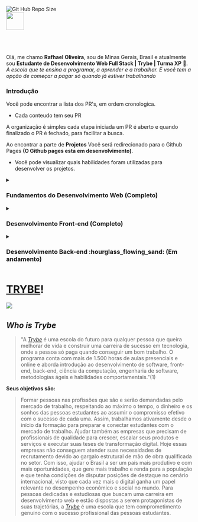 
![Git Hub Repo Size](https://img.shields.io/github/repo-size/underewarrr/trybe-exercicios)<br>
<a href="https://www.linkedin.com/in/rafhael-oliveira/" target="_blank">
  <img src="https://i.ibb.co/Kx2GSrT/linkedin.png" width="48px" height="48px">
</a>

<br />
<br />

Olá, me chamo **Rafhael Oliveira**, sou de Minas Gerais, Brasil e atualmente sou  **Estudante de Desenvolvimento Web Full Stack | Trybe | Turma 
XP** 🚀.<br>
_A escola que te ensina a programar, a aprender e a trabalhar. E você tem a opção de começar a pagar só quando já estiver trabalhando_

### Introdução
Você pode encontrar a lista dos PR's, em ordem cronologica.
- Cada conteudo tem seu PR

A organização é simples cada etapa iniciada um PR é aberto e quando finalizado o PR é fechado, para facilitar a busca.


Ao encontrar a parte de **Projetos** Você será redirecionado para o Github Pages **(O Github pages esta em desenvolvimento)**.
- Você pode visualizar quais habilidades foram utilizadas para desenvolver os projetos.

<details>
<summary><h3>Fundamentos do Desenvolvimento Web (Completo)</h3></summary>

##### [Bloco 1: Introdução - Unix & Bash]

- [X] 1-3: _Fundamentos do Desenvolvimento Web_(https://github.com/Underewarrr/trybe-exercicios/pull/1)
- [X] 1-3: _Introdução - Unix & Shell_(https://github.com/Underewarrr/trybe-exercicios/pull/1)
- [X] 1-3: _Unix & Bash - Part 1_(https://github.com/Underewarrr/trybe-exercicios/pull/1)
- [X] 1-4: _Unix & Bash - Part 2_(https://github.com/Underewarrr/trybe-exercicios/pull/1)

##### [Bloco 2: Git, GitHub e Internet]

- [X] 2-1: _Git & GitHub - O que é e para que serve?_(https://github.com/Underewarrr/trybe-exercicios/pull/1)
- [X] 2-2: _Git & GitHub - Entendendo os comandos_(https://github.com/Underewarrr/trybe-exercicios/pull/1)
- [X] 2-3: _Internet - Entendendo como ela funciona_(https://github.com/Underewarrr/trybe-exercicios/pull/1)

##### [Bloco 3: Introdução à HTML & CSS]

- [X] 3-1: _Introdução - HTML & CSS_(https://github.com/Underewarrr/trybe-exercicios/pull/2)
- [X] 3-1: _HTML & CSS - Estruturas de página_(https://github.com/Underewarrr/trybe-exercicios/pull/2)
- [X] 3-2: _HTML & CSS - Primeiros passos em CSS_(https://github.com/Underewarrr/trybe-exercicios/pull/2)
- [X] 3-3: _HTML & CSS - Seletores e posicionamento_(https://github.com/Underewarrr/trybe-exercicios/pull/2)
- [X] 3-4: _HTML Semântico_(https://github.com/Underewarrr/trybe-exercicios/pull/2)
- [X] 3-5: _**Projeto - Lessons Learned**_
- 
<details>
<summary>Habilidades</summary>
<br>
<img src="https://raw.githubusercontent.com/devicons/devicon/master/icons/html5/html5-original-wordmark.svg" alt="html5" width="40" height="40"/> 
  <img src="https://raw.githubusercontent.com/devicons/devicon/master/icons/css3/css3-original-wordmark.svg" alt="css3" width="40" height="40"/> 
</details>

##### [Bloco 4: Introdução à JavaScript e Lógica de Programação]

- [X] 4-1: _Introdução - JavaScript_(https://github.com/Underewarrr/trybe-exercicios/pull/3)
- [X] 4-1: _JavaScript - Primeiros passos_(https://github.com/Underewarrr/trybe-exercicios/pull/4)
- [X] 4-2: _JavaScript - Array e loop For_(https://github.com/Underewarrr/trybe-exercicios/pull/5)
- [X] 4-3: _JavaScript - Lógica de Programação e Algoritmos_(https://github.com/Underewarrr/trybe-exercicios/pull/6)
- [X] 4-4: _JavaScript - Objetos e Funções_(https://github.com/Underewarrr/trybe-exercicios/pull/8)
- [X] 4-5: [Projeto - Playground Functions_()

<details>
<summary>Habilidades</summary>
<br>
  <img src="https://raw.githubusercontent.com/devicons/devicon/master/icons/nodejs/nodejs-original-wordmark.svg" alt="nodejs" width="40" height="40"/> 
  <img src="https://raw.githubusercontent.com/devicons/devicon/master/icons/javascript/javascript-original.svg" alt="javascript" width="40" height="40"/>
</details>


##### [Bloco 5: JavaScrip: DOM, Eventos e Web Storage]

- [x] 5-1: _JavaScript - DOM e seletores_(https://github.com/Underewarrr/trybe-exercicios/pull/14)
- [x] 5-2: _JavaScript - Trabalhando com elementos_(https://github.com/Underewarrr/trybe-exercicios/pull/15)
- [x] 5-3: _JavaScript - Eventos_(https://github.com/Underewarrr/trybe-exercicios/pull/16)
- [x] 5-4: _JavaScript - Web Storage_(https://github.com/Underewarrr/trybe-exercicios/pull/16)
- [x] 5-5: [Projeto - Pixels Art]()
- [x] 5-6: _**Projeto - Lista de Tarefas**_
- [ ] 5-7: _**Projeto Bônus - Meme Generator**_
- [ ] 5-7: _**Projeto Bônus - Adivinhe a Cor**_
- [ ] 5-7: _**Projeto Bônus - Carta Misteriosa**_

<details>
<summary>Habilidades</summary>
<br>

  <img src="https://github.com/tryber/sd-018-a-project-pixels-art/raw/master/art-with-pixels.gif" alt="Projeto Pixel art" width="300" height="350"/>
  <br>
  <img src="https://raw.githubusercontent.com/devicons/devicon/master/icons/javascript/javascript-original.svg" alt="javascript" width="40" height="40"/> 
  <img src="https://raw.githubusercontent.com/devicons/devicon/master/icons/html5/html5-original-wordmark.svg" alt="html5" width="40" height="40"/> 
  <img src="https://raw.githubusercontent.com/devicons/devicon/master/icons/css3/css3-original-wordmark.svg" alt="css3" width="40" height="40"/> 
  <img src="https://raw.githubusercontent.com/devicons/devicon/master/icons/nodejs/nodejs-original-wordmark.svg" alt="nodejs" width="40" height="40"/> 
</details>

##### [Bloco 6: HTML & CSS: Forms, Flexbox e Responsivo]

- [x] 6-1: _HTML & CSS - Forms_(https://github.com/Underewarrr/trybe-exercicios/pull/17)
- [x] 6-2: _Bibliotecas JavaScript e Frameworks CSS_(https://github.com/Underewarrr/trybe-exercicios/pull/17)
- [x] 6-3: _CSS Flexbox - Part 1_(https://github.com/Underewarrr/trybe-exercicios/pull/18)
- [x] 6-4: _CSS Flexbox - Part 2_(https://github.com/Underewarrr/trybe-exercicios/pull/18)
- [x] 6-5: _CSS Responsivo - Mobile First_(https://github.com/Underewarrr/trybe-exercicios/pull/18)
- [x] 6-6: [Projeto - Trybewarts]()

<details>
<summary>Habilidades</summary>
<br>
  <img src="https://github.com/tryber/sd-018-a-project-trybewarts/raw/main/pagina-principal.png" alt="Projeto Trybe Warts" />
  <img src="https://raw.githubusercontent.com/devicons/devicon/master/icons/javascript/javascript-original.svg" alt="javascript" width="40" height="40"/>
  <img src="https://raw.githubusercontent.com/devicons/devicon/master/icons/html5/html5-original-wordmark.svg" alt="html5" width="40" height="40"/> 
  <img src="https://raw.githubusercontent.com/devicons/devicon/master/icons/css3/css3-original-wordmark.svg" alt="css3" width="40" height="40"/> 
 
</details>

##### Bloco 7: Introdução à JavaScript ES6 & Testes Unitários

- [x] 7-1: _JavaScript ES6 - let, const, arrow functions e template literals_(https://github.com/Underewarrr/trybe-exercicios/pull/19)
- [x] 7-2: _JavaScript ES6 - Objects_(https://github.com/Underewarrr/trybe-exercicios/pull/22)
- [x] 7-3: _Primeiros passos em Jest_(https://github.com/Underewarrr/trybe-exercicios/pull/23)
- [x] 7-3: _Primeiros passos em Jest_(https://github.com/Underewarrr/trybe-exercicios/pull/24)
- [x] 7-4: [Projeto - JavaScript Testes Unitários]()

<details>
<summary>Habilidades</summary>
<br>
  <img src="https://raw.githubusercontent.com/devicons/devicon/master/icons/javascript/javascript-original.svg" alt="javascript" width="40" height="40"/>
  <img src="https://raw.githubusercontent.com/devicons/devicon/master/icons/html5/html5-original-wordmark.svg" alt="html5" width="40" height="40"/> 
  <img src="https://raw.githubusercontent.com/devicons/devicon/master/icons/css3/css3-original-wordmark.svg" alt="css3" width="40" height="40"/>
  <img src="https://raw.githubusercontent.com/devicons/devicon/master/icons/nodejs/nodejs-original-wordmark.svg" alt="nodejs" width="40" height="40"/> 
</details>

##### Bloco 8: Higher Order Functions do JavaScript ES6

- [x] 8-1: _JavaScript ES6 - Introdução à Higher Order Functions_(https://github.com/Underewarrr/trybe-exercicios/pull/26)
- [x] 8-2: _JavaScript ES6 - Higher Order Functions - forEach, find, some, every, sort_(https://github.com/Underewarrr/trybe-exercicios/pull/27)
- [x] 8-3: _JavaScript ES6 - Higher Order Functions - map e filter_(https://github.com/Underewarrr/trybe-exercicios/pull/28)
- [x] 8-4: _JavaScript ES6 - Higher Order Functions - reduce_(https://github.com/Underewarrr/trybe-exercicios/pull/29)
- [x] 8-5: _JavaScript ES6 - spread operator, rest parameter, destructuring e mais_](https://github.com/Underewarrr/trybe-exercicios/pull/30)
- [x] 8-6: [Projeto - Zoo functions]()

<details>
<summary>Habilidades</summary>
<br>
  <img src="https://raw.githubusercontent.com/devicons/devicon/master/icons/javascript/javascript-original.svg" alt="javascript" width="40" height="40"/>
  <img src="https://raw.githubusercontent.com/devicons/devicon/master/icons/html5/html5-original-wordmark.svg" alt="html5" width="40" height="40"/> 
  <img src="https://raw.githubusercontent.com/devicons/devicon/master/icons/css3/css3-original-wordmark.svg" alt="css3" width="40" height="40"/>
  <img src="https://raw.githubusercontent.com/devicons/devicon/master/icons/nodejs/nodejs-original-wordmark.svg" alt="nodejs" width="40" height="40"/> 
</details>

##### Bloco 9: JavaScript e Testes Assíncronos

- [x] 9-1: _JavaScript Assíncrono e Callbacks_(https://github.com/Underewarrr/trybe-exercicios/pull/31)
- [x] 9-2: _JavaScript Assí­ncrono - Fetch API e async/await_(https://github.com/Underewarrr/trybe-exercicios/pull/31)
- [x] 9-3: _Jest - Testes Assíncronos_(https://github.com/Underewarrr/trybe-exercicios/pull/32)
- [x] 9-4: [Projeto - Carrinho de Compras]()

<details>
<summary>Habilidades</summary>
<br>
  <img src="https://github.com/tryber/sd-018-a-project-shopping-cart/raw/master/prototipo.gif" alt="Projeto Carrinho de Compras"/>
  <img src="https://raw.githubusercontent.com/devicons/devicon/master/icons/javascript/javascript-original.svg" alt="javascript" width="40" height="40"/>
  <img src="https://raw.githubusercontent.com/devicons/devicon/master/icons/html5/html5-original-wordmark.svg" alt="html5" width="40" height="40"/> 
  <img src="https://raw.githubusercontent.com/devicons/devicon/master/icons/css3/css3-original-wordmark.svg" alt="css3" width="40" height="40"/>
  <img src="https://raw.githubusercontent.com/devicons/devicon/master/icons/nodejs/nodejs-original-wordmark.svg" alt="nodejs" width="40" height="40"/> 
</details>
</details>

<details>
<summary><h3>Desenvolvimento Front-end (Completo)</h3></summary>

##### Bloco 10: Introdução à React

- [x] 10-1: _Introdução - Front-end_(https://github.com/Underewarrr/trybe-exercicios/pull/33)
- [x] 10-1: _Introdução - React_(https://github.com/Underewarrr/trybe-exercicios/pull/33)
- [x] 10-1: _'Hello, world!' no React!_(https://github.com/Underewarrr/trybe-exercicios/pull/33)
- [x] 10-2: _Componentes React_(https://github.com/Underewarrr/trybe-exercicios/pull/34)

##### Bloco 11: Componentes com Estado, Eventos e Formulários com React

- [x] 11-1: _Componentes com Estado e Eventos_(https://github.com/Underewarrr/trybe-exercicios/pull/35)
- [x] 11-2: _Formulários no React_(https://github.com/Underewarrr/trybe-exercicios/pull/36)
- [x] 11-3: _[Projeto - Tryunfo]()_

<details>
<summary>Habilidades</summary>
<br>
  <img src="https://raw.githubusercontent.com/devicons/devicon/master/icons/javascript/javascript-original.svg" alt="javascript" width="40" height="40"/>
  <img src="https://raw.githubusercontent.com/devicons/devicon/master/icons/html5/html5-original-wordmark.svg" alt="html5" width="40" height="40"/> 
  <img src="https://raw.githubusercontent.com/devicons/devicon/master/icons/css3/css3-original-wordmark.svg" alt="css3" width="40" height="40"/>
  <img src="https://raw.githubusercontent.com/devicons/devicon/master/icons/nodejs/nodejs-original-wordmark.svg" alt="nodejs" width="40" height="40"/> 
</details>

##### Bloco 12: Ciclo de vida de componentes e React Router

- [x] 12-1: _Ciclo de vida de componentes_(https://github.com/Underewarrr/trybe-exercicios/pull/37)
- [x] 12-2: _React Router_(https://github.com/Underewarrr/trybe-exercicios/pull/38)
- [x] 12-3: _[Projeto - TrybeTunes]()_

<details>
<summary>Habilidades</summary>
<br>
  <img src="https://raw.githubusercontent.com/devicons/devicon/master/icons/javascript/javascript-original.svg" alt="javascript" width="40" height="40"/>
  <img src="https://raw.githubusercontent.com/devicons/devicon/master/icons/html5/html5-original-wordmark.svg" alt="html5" width="40" height="40"/> 
  <img src="https://raw.githubusercontent.com/devicons/devicon/master/icons/css3/css3-original-wordmark.svg" alt="css3" width="40" height="40"/>
  <img src="https://raw.githubusercontent.com/devicons/devicon/master/icons/nodejs/nodejs-original-wordmark.svg" alt="nodejs" width="40" height="40"/> 
  <img src="https://github.com/devicons/devicon/blob/master/icons/react/react-original-wordmark.svg" alt="react" width="40" height="40"/> 

![image](https://user-images.githubusercontent.com/74227915/160474975-4b9148c8-92c7-4ded-b32a-8ef86ffa8ab5.png)
![image](https://user-images.githubusercontent.com/74227915/160475003-df2a263e-c603-4ab6-a56b-88fb9ba49b04.png)
![image](https://user-images.githubusercontent.com/74227915/160475011-2bdff365-32bc-4c37-b788-b0a8d3b02312.png)
![image](https://user-images.githubusercontent.com/74227915/160475025-830c9dfd-affe-454f-959a-9835a0df5373.png)
![image](https://user-images.githubusercontent.com/74227915/160475040-16d8ccb5-1687-4463-8d16-0d16ac0989f4.png)
![image](https://user-images.githubusercontent.com/74227915/160475059-a9cfff09-e259-44fc-ad79-1db1ceb5e4c6.png)
![image](https://user-images.githubusercontent.com/74227915/160475071-314ab933-a368-4417-a02f-83cdd3e709dd.png)
![image](https://user-images.githubusercontent.com/74227915/160475086-ed27472f-898f-4886-9e50-09e43164c74c.png)
![image](https://user-images.githubusercontent.com/74227915/160475103-e31b3939-b108-4e18-961a-07a2da476753.png)
</details>

##### Bloco 13: Metodologias Ágeis

- [x] 13-1: _Metodologias Ágeis_
- [x] 13-2: _[Projeto - Frontend Online Store]()_

<details>
<summary>Habilidades</summary>
<br>
  <img src="https://raw.githubusercontent.com/devicons/devicon/master/icons/javascript/javascript-original.svg" alt="javascript" width="40" height="40"/>
  <img src="https://raw.githubusercontent.com/devicons/devicon/master/icons/html5/html5-original-wordmark.svg" alt="html5" width="40" height="40"/> 
  <img src="https://raw.githubusercontent.com/devicons/devicon/master/icons/css3/css3-original-wordmark.svg" alt="css3" width="40" height="40"/>
  <img src="https://raw.githubusercontent.com/devicons/devicon/master/icons/nodejs/nodejs-original-wordmark.svg" alt="nodejs" width="40" height="40"/> 
  <img src="https://github.com/devicons/devicon/blob/master/icons/react/react-original-wordmark.svg" alt="react" width="40" height="40"/> 
![image](https://user-images.githubusercontent.com/74227915/160920491-e6513179-bd9e-417e-938e-91db7881f593.png)
</details>

##### Bloco 14: Testes automatizados com React Testing Library

- [x] 14-1: _RTL - Primeiros passos_(https://github.com/Underewarrr/trybe-exercicios/pull/39)
- [x] 14-2: _RTL - Mocks e Inputs_(https://github.com/Underewarrr/trybe-exercicios/pull/39)
- [x] 14-3: _RTL - Testando React Router_(https://github.com/Underewarrr/trybe-exercicios/pull/40)
- [x] 14-4: _[Projeto - Testes em React]()_

<details>
<summary>Habilidades</summary>
<br>
  <img src="https://raw.githubusercontent.com/devicons/devicon/master/icons/javascript/javascript-original.svg" alt="javascript" width="40" height="40"/>
  <img src="https://raw.githubusercontent.com/devicons/devicon/master/icons/html5/html5-original-wordmark.svg" alt="html5" width="40" height="40"/> 
  <img src="https://raw.githubusercontent.com/devicons/devicon/master/icons/nodejs/nodejs-original-wordmark.svg" alt="nodejs" width="40" height="40"/> 
  <img src="https://github.com/devicons/devicon/blob/master/icons/react/react-original-wordmark.svg" alt="react" width="40" height="40"/> 
</details>

##### Bloco 15: Gerenciamento de estado com Redux

- [x] 15-1: _Introdução ao Redux - O estado global da aplicação_](https://github.com/Underewarrr/trybe-exercicios/pull/42)
- [x] 15-2: _Usando o Redux no React_(https://github.com/Underewarrr/trybe-exercicios/pull/43)
- [x] 15-3: _Usando o Redux no React_Prática__(https://github.com/Underewarrr/trybe-exercicios/pull/45)
- [x] 15-4: _Usando o Redux no React_Actions Assíncronas_(https://github.com/Underewarrr/trybe-exercicios/pull/45)
- [x] 15-5: _Testes em React-Redux_(https://github.com/Underewarrr/trybe-exercicios/pull/45)
- [x] 15-6: _[Projeto - Trybe Wallet]()_

<details>
<summary>Habilidades</summary>
<br>
  <img src="https://raw.githubusercontent.com/devicons/devicon/master/icons/javascript/javascript-original.svg" alt="javascript" width="40" height="40"/>
  <img src="https://raw.githubusercontent.com/devicons/devicon/master/icons/html5/html5-original-wordmark.svg" alt="html5" width="40" height="40"/> 
  <img src="https://raw.githubusercontent.com/devicons/devicon/master/icons/css3/css3-original-wordmark.svg" alt="css3" width="40" height="40"/>
  <img src="https://raw.githubusercontent.com/devicons/devicon/master/icons/nodejs/nodejs-original-wordmark.svg" alt="nodejs" width="40" height="40"/> 
  <img src="https://github.com/devicons/devicon/blob/master/icons/react/react-original-wordmark.svg" alt="react" width="40" height="40"/> 

![image](https://user-images.githubusercontent.com/74227915/160922051-3f6bd76f-8747-4864-b282-4f8746136356.png)
![image](https://user-images.githubusercontent.com/74227915/160922057-57f0234b-4d5a-4181-990f-5298a1c18f15.png)
![image](https://user-images.githubusercontent.com/74227915/160922114-8f016d0c-79a4-42c9-9cba-d7eed2aa2391.png)
</details>


##### Bloco 16: Projeto Jogo de Trivia

- [x] 16-1: _[Projeto - Jogo de Trivia]()_

<details>
<summary>Habilidades</summary>
<br>
  <img src="https://raw.githubusercontent.com/devicons/devicon/master/icons/javascript/javascript-original.svg" alt="javascript" width="40" height="40"/>
  <img src="https://raw.githubusercontent.com/devicons/devicon/master/icons/html5/html5-original-wordmark.svg" alt="html5" width="40" height="40"/> 
  <img src="https://raw.githubusercontent.com/devicons/devicon/master/icons/css3/css3-original-wordmark.svg" alt="css3" width="40" height="40"/>
  <img src="https://raw.githubusercontent.com/devicons/devicon/master/icons/nodejs/nodejs-original-wordmark.svg" alt="nodejs" width="40" height="40"/> 
  <img src="https://github.com/devicons/devicon/blob/master/icons/react/react-original-wordmark.svg" alt="react" width="40" height="40"/> 
</details>

##### Bloco 17: Context API e React Hooks

- [x] 17-1: _Context API do React_(https://github.com/Underewarrr/trybe-exercicios/pull/48)
- [x] 17-2: _React Hooks - useState e useContext_(https://github.com/Underewarrr/trybe-exercicios/pull/48)
- [x] 17-3: _React Hooks - useEffect e Hooks customizados_(https://github.com/Underewarrr/trybe-exercicios/pull/48)
- [x] 17-4: _Projeto - StarWars Datatable com Context API e Hooks(https://github.com/Underewarrr/trybe-exercicios/pull/48)

<details>
<summary>Habilidades</summary>
<br>
  <img src="https://raw.githubusercontent.com/devicons/devicon/master/icons/javascript/javascript-original.svg" alt="javascript" width="40" height="40"/>
  <img src="https://raw.githubusercontent.com/devicons/devicon/master/icons/html5/html5-original-wordmark.svg" alt="html5" width="40" height="40"/> 
  <img src="https://raw.githubusercontent.com/devicons/devicon/master/icons/css3/css3-original-wordmark.svg" alt="css3" width="40" height="40"/>
  <img src="https://raw.githubusercontent.com/devicons/devicon/master/icons/nodejs/nodejs-original-wordmark.svg" alt="nodejs" width="40" height="40"/> 
  <img src="https://github.com/devicons/devicon/blob/master/icons/react/react-original-wordmark.svg" alt="react" width="40" height="40"/> 

![req-2](https://user-images.githubusercontent.com/74227915/160923509-307115c8-d3d1-442f-b809-2df930d0a9a6.gif)

</details>

##### Bloco 18: Projeto App de Receitas

- [x] 18-1: _[Projeto - App de Receitas]()_
</details>

<details>
<summary><h3>Desenvolvimento Back-end :hourglass_flowing_sand: (Em andamento)</h3></summary>
## Desenvolvimento Back-end :hourglass_flowing_sand:

##### Bloco 19: Introdução à SQL

- [x] 19-1: _Introdução - Back-end_(https://github.com/Underewarrr/trybe-exercicios/pull/49)
- [x] 19-1: _Introdução - Bancos de dados relacionais_(https://github.com/Underewarrr/trybe-exercicios/pull/50)
- [x] 19-1: _Banco de dados SQL_(https://github.com/Underewarrr/trybe-exercicios/pull/53)
- [x] 19-2: _Encontrando dados em um banco de dados_(https://github.com/Underewarrr/trybe-exercicios/pull/54)
- [x] 19-3: _Filtrando dados de forma especí­fica_(https://github.com/Underewarrr/trybe-exercicios/pull/55)
- [x] 19-4: _Manipulando tabelas_(https://github.com/Underewarrr/trybe-exercicios/pull/56)
- [x] 19-5: _[Projeto - All For One]()_

##### Bloco 20: Funções SQL, Joins e Subqueries

- [x] 20-1: _Funções mais usadas no SQL_(https://github.com/Underewarrr/trybe-exercicios/pull/57)
- [x] 20-2: _Descomplicando JOINs, UNIONs e Subqueries_(https://github.com/Underewarrr/trybe-exercicios/pull/58)

##### Bloco 21: Normalização e Modelagem de banco de dados

- [x] 21-1: _Transformando ideias em um modelo de banco de dados - Parte 1_(https://github.com/Underewarrr/trybe-exercicios/pull/58)
- [x] 21-2: _Normalização, Formas Normais e Dumps_(https://github.com/Underewarrr/trybe-exercicios/pull/58)
- [x] 21-2: _Transformando ideias em um modelo de banco de dados - Parte 2_(https://github.com/Underewarrr/trybe-exercicios/pull/58)
- [x] 21-3: _[Projeto - One For All]()_
</details>

# [TRYBE](https://www.betrybe.com/)!
<img src="https://go.betrybe.com/hubfs/logo%20cortada%20branca.png" width="250">


## _Who is Trybe_

>"A [_Trybe_](https://www.betrybe.com/) é uma escola do futuro para qualquer pessoa que queira melhorar de vida e construir uma carreira de sucesso em tecnologia, onde a pessoa só paga quando conseguir um bom trabalho.
O programa conta com mais de 1.500 horas de aulas presenciais e online e aborda introdução ao desenvolvimento de software, front-end, back-end, ciência da computação, engenharia de software, metodologias ágeis e habilidades comportamentais."(1)


**Seus objetivos são:**

>Formar pessoas nas profissões que são e serão demandadas pelo mercado de trabalho, respeitando ao máximo o tempo, o dinheiro e os sonhos das pessoas estudantes ao assumir o compromisso efetivo com o sucesso de cada uma. Assim, trabalhamos ativamente desde o início da formação para preparar e conectar estudantes com o mercado de trabalho.
Ajudar também as empresas que precisam de profissionais de qualidade para crescer, escalar seus produtos e serviços e executar suas teses de transformação digital. Hoje essas empresas não conseguem atender suas necessidades de recrutamento devido ao gargalo estrutural de mão de obra qualificada no setor.
Com isso, ajudar o Brasil a ser um país mais produtivo e com mais oportunidades, que gere mais trabalho e renda para a população e que tenha condições de disputar posições de destaque no cenário internacional, visto que cada vez mais o digital ganha um papel relevante no desempenho econômico e social no mundo.
Para pessoas dedicadas e estudiosas que buscam uma carreira em desenvolvimento web e estão dispostas a serem protagonistas de suas trajetórias, a [_Trybe_](https://www.betrybe.com/) é uma escola que tem comprometimento genuíno com o sucesso profissional das pessoas estudantes.


